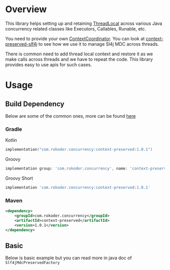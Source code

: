 # Overview

This library helps setting up and retaining [ThreadLocal](https://docs.oracle.com/javase/8/docs/api/java/lang/ThreadLocal.html) across various Java concurrency related classes like Executors, Callables, Runable, etc.

You need to provide your own [ContextCoordinator](lib/src/main/java/com/rokoder/concurrency/contextpreserved/ContextCoordinator.java). You can look at [context-preserved-slf4j](https://github.com/paramvir-b/context-preserved-slf4j) to see how we use it to manage Sl4j MDC across threads.

There is common need to add thread local context and restore it as we make calls across threads and we have to repeat the code. This library provides easy to use apis for such cases.

# Usage

## Build Dependency

Below are some of the common ones, more can be found [here](https://central.sonatype.com/artifact/com.rokoder.concurrency/context-preserved)

### Gradle

Kotlin

```kotlin
implementation("com.rokoder.concurrency:context-preserved:1.0.1")
```

Groovy

```groovy
implementation group: 'com.rokoder.concurrency', name: 'context-preserved', version: '1.0.1'
```

Groovy Short

```groovy
implementation 'com.rokoder.concurrency:context-preserved:1.0.1'
```

### Maven

```xml
<dependency>
    <groupId>com.rokoder.concurrency</groupId>
    <artifactId>context-preserved</artifactId>
    <version>1.0.1</version>
</dependency>
```

## Basic

Below is basic example but you can read more in java doc of `Slf4jMdcPreservedFactory`
